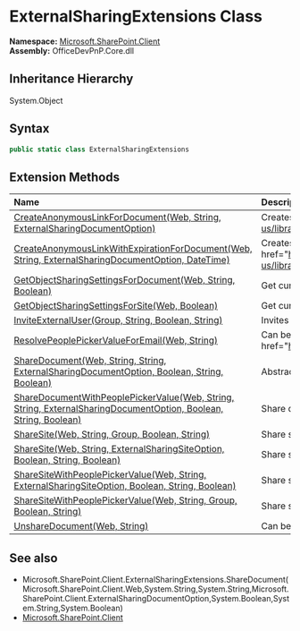 # ExternalSharingExtensions Class
  

**Namespace:** [Microsoft.SharePoint.Client](Microsoft.SharePoint.Client.md)  
**Assembly:** OfficeDevPnP.Core.dll  
## Inheritance Hierarchy
System.Object  
## Syntax
```C#
public static class ExternalSharingExtensions
```
## Extension Methods
|**Name**|**Description**|
|:-----|:-----|
| [CreateAnonymousLinkForDocument(Web, String, ExternalSharingDocumentOption)](Microsoft.SharePoint.Client.ExternalSharingExtensions.65ade625.md) |  Creates anonymous link to given document. See &lt;a href="https://msdn.microsoft.com/en-us/library/office/microsoft.sharepoint.client.web.createanonymouslink.aspx"&gt;MSDN&lt;/a&gt;
| [CreateAnonymousLinkWithExpirationForDocument(Web, String, ExternalSharingDocumentOption, DateTime)](Microsoft.SharePoint.Client.ExternalSharingExtensions.d634f954.md) |  Creates anonymous link to the given document with automatic expiration time. See &lt;a href="https://msdn.microsoft.com/en-us/library/office/microsoft.sharepoint.client.web.createanonymouslinkwithexpiration.aspx"&gt;MSDN&lt;/a&gt;
| [GetObjectSharingSettingsForDocument(Web, String, Boolean)](Microsoft.SharePoint.Client.ExternalSharingExtensions.f6e910ee.md) | Get current sharing settings for document and load list of users it has been shared automatically.
| [GetObjectSharingSettingsForSite(Web, Boolean)](Microsoft.SharePoint.Client.ExternalSharingExtensions.67d0238b.md) | Get current sharing settings for site and load list of users it has been shared automatically.
| [InviteExternalUser(Group, String, Boolean, String)](Microsoft.SharePoint.Client.ExternalSharingExtensions.aa73b5f1.md) | Invites an external user as a group member
| [ResolvePeoplePickerValueForEmail(Web, String)](Microsoft.SharePoint.Client.ExternalSharingExtensions.7657a39c.md) |  Can be used to get needed people picker search result value for given email account. See &lt;a href="https://msdn.microsoft.com/en-us/library/office/jj179690.aspx"&gt;MSDN&lt;/a&gt;
| [ShareDocument(Web, String, String, ExternalSharingDocumentOption, Boolean, String, Boolean)](Microsoft.SharePoint.Client.ExternalSharingExtensions.66dc7567.md) | Abstracted methid for sharing documents just with given email address.
| [ShareDocumentWithPeoplePickerValue(Web, String, String, ExternalSharingDocumentOption, Boolean, String, Boolean)](Microsoft.SharePoint.Client.ExternalSharingExtensions.1122069f.md) | Share document with complex JSON string value.
| [ShareSite(Web, String, Group, Boolean, String)](Microsoft.SharePoint.Client.ExternalSharingExtensions.3710fea1.md) | Share site for a person using just email. Will resolve needed people picker JSON value automatically.
| [ShareSite(Web, String, ExternalSharingSiteOption, Boolean, String, Boolean)](Microsoft.SharePoint.Client.ExternalSharingExtensions.e85402ce.md) | Share site for a person using just email. Will resolve needed people picker JSON value automatically.
| [ShareSiteWithPeoplePickerValue(Web, String, ExternalSharingSiteOption, Boolean, String, Boolean)](Microsoft.SharePoint.Client.ExternalSharingExtensions.7e4b4d30.md) | Share site for a person using complex JSON object for people picker value.
| [ShareSiteWithPeoplePickerValue(Web, String, Group, Boolean, String)](Microsoft.SharePoint.Client.ExternalSharingExtensions.d3ee6e16.md) | Share site for a person using complex JSON object for people picker value.
| [UnshareDocument(Web, String)](Microsoft.SharePoint.Client.ExternalSharingExtensions.fa304889.md) | Can be used to programatically to unshare any document with the document URL.
## See also
- Microsoft.SharePoint.Client.ExternalSharingExtensions.ShareDocument(Microsoft.SharePoint.Client.Web,System.String,System.String,Microsoft.SharePoint.Client.ExternalSharingDocumentOption,System.Boolean,System.String,System.Boolean)
- [Microsoft.SharePoint.Client](Microsoft.SharePoint.Client.md)
